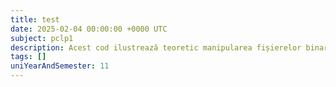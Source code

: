 ```yaml
---
title: test
date: 2025-02-04 00:00:00 +0000 UTC
subject: pclp1
description: Acest cod ilustrează teoretic manipularea fișierelor binare, alocarea dinamică a memoriei și utilizarea pointerilor la funcții, demonstrând concepte esențiale de programare C.
tags: []
uniYearAndSemester: 11
---
```


